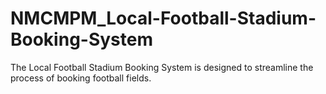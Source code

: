 # NMCMPM_Local-Football-Stadium-Booking-System
The Local Football Stadium Booking System is designed to streamline the process of booking football fields.
